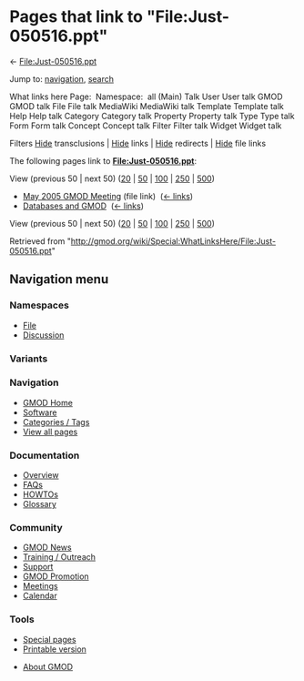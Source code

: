 <div id="mw-page-base" class="noprint">

</div>

<div id="mw-head-base" class="noprint">

</div>

<div id="content" class="mw-body" role="main">

<span id="top"></span>

<div id="mw-js-message" style="display:none;">

</div>



# <span dir="auto">Pages that link to "File:Just-050516.ppt"</span>

<div id="bodyContent">

<div id="contentSub">

←
[File:Just-050516.ppt](/wiki/File:Just-050516.ppt "File:Just-050516.ppt")

</div>

<div id="jump-to-nav" class="mw-jump">

Jump to: [navigation](#mw-navigation), [search](#p-search)

</div>

<div id="mw-content-text">

What links here Page:  Namespace:  all (Main) Talk User User talk GMOD
GMOD talk File File talk MediaWiki MediaWiki talk Template Template talk
Help Help talk Category Category talk Property Property talk Type Type
talk Form Form talk Concept Concept talk Filter Filter talk Widget
Widget talk

Filters
[Hide](/mediawiki/index.php?title=Special:WhatLinksHere/File:Just-050516.ppt&hidetrans=1 "Special:WhatLinksHere/File:Just-050516.ppt")
transclusions \|
[Hide](/mediawiki/index.php?title=Special:WhatLinksHere/File:Just-050516.ppt&hidelinks=1 "Special:WhatLinksHere/File:Just-050516.ppt")
links \|
[Hide](/mediawiki/index.php?title=Special:WhatLinksHere/File:Just-050516.ppt&hideredirs=1 "Special:WhatLinksHere/File:Just-050516.ppt")
redirects \|
[Hide](/mediawiki/index.php?title=Special:WhatLinksHere/File:Just-050516.ppt&hideimages=1 "Special:WhatLinksHere/File:Just-050516.ppt")
file links

The following pages link to
**[File:Just-050516.ppt](/wiki/File:Just-050516.ppt "File:Just-050516.ppt")**:

View (previous 50 \| next 50)
([20](/mediawiki/index.php?title=Special:WhatLinksHere/File:Just-050516.ppt&limit=20 "Special:WhatLinksHere/File:Just-050516.ppt")
\|
[50](/mediawiki/index.php?title=Special:WhatLinksHere/File:Just-050516.ppt&limit=50 "Special:WhatLinksHere/File:Just-050516.ppt")
\|
[100](/mediawiki/index.php?title=Special:WhatLinksHere/File:Just-050516.ppt&limit=100 "Special:WhatLinksHere/File:Just-050516.ppt")
\|
[250](/mediawiki/index.php?title=Special:WhatLinksHere/File:Just-050516.ppt&limit=250 "Special:WhatLinksHere/File:Just-050516.ppt")
\|
[500](/mediawiki/index.php?title=Special:WhatLinksHere/File:Just-050516.ppt&limit=500 "Special:WhatLinksHere/File:Just-050516.ppt"))

- [May 2005 GMOD
  Meeting](/wiki/May_2005_GMOD_Meeting "May 2005 GMOD Meeting") (file
  link) ‎ <span class="mw-whatlinkshere-tools">([←
  links](/mediawiki/index.php?title=Special:WhatLinksHere&target=May+2005+GMOD+Meeting "Special:WhatLinksHere"))</span>
- [Databases and GMOD](/wiki/Databases_and_GMOD "Databases and GMOD") ‎
  <span class="mw-whatlinkshere-tools">([←
  links](/mediawiki/index.php?title=Special:WhatLinksHere&target=Databases+and+GMOD "Special:WhatLinksHere"))</span>

View (previous 50 \| next 50)
([20](/mediawiki/index.php?title=Special:WhatLinksHere/File:Just-050516.ppt&limit=20 "Special:WhatLinksHere/File:Just-050516.ppt")
\|
[50](/mediawiki/index.php?title=Special:WhatLinksHere/File:Just-050516.ppt&limit=50 "Special:WhatLinksHere/File:Just-050516.ppt")
\|
[100](/mediawiki/index.php?title=Special:WhatLinksHere/File:Just-050516.ppt&limit=100 "Special:WhatLinksHere/File:Just-050516.ppt")
\|
[250](/mediawiki/index.php?title=Special:WhatLinksHere/File:Just-050516.ppt&limit=250 "Special:WhatLinksHere/File:Just-050516.ppt")
\|
[500](/mediawiki/index.php?title=Special:WhatLinksHere/File:Just-050516.ppt&limit=500 "Special:WhatLinksHere/File:Just-050516.ppt"))

</div>

<div class="printfooter">

Retrieved from
"<http://gmod.org/wiki/Special:WhatLinksHere/File:Just-050516.ppt>"

</div>

<div id="catlinks" class="catlinks catlinks-allhidden">

</div>

<div class="visualClear">

</div>

</div>

</div>

<div id="mw-navigation">

## Navigation menu

<div id="mw-head">



<div id="left-navigation">

<div id="p-namespaces" class="vectorTabs" role="navigation"
aria-labelledby="p-namespaces-label">

### Namespaces

- <span id="ca-nstab-image"><a href="/wiki/File:Just-050516.ppt" accesskey="c"
  title="View the file page [c]">File</a></span>
- <span id="ca-talk"><a
  href="/mediawiki/index.php?title=File_talk:Just-050516.ppt&amp;action=edit&amp;redlink=1"
  accesskey="t"
  title="Discussion about the content page [t]">Discussion</a></span>

</div>

<div id="p-variants" class="vectorMenu emptyPortlet" role="navigation"
aria-labelledby="p-variants-label">

### 

### Variants[](#)

<div class="menu">

</div>

</div>

</div>

<div id="right-navigation">





</div>



</div>

</div>

</div>

<div id="mw-panel">

<div id="p-logo" role="banner">

<a href="/wiki/Main_Page"
style="background-image: url(http://gmod.org/images/GMOD-cogs.png);"
title="Visit the main page"></a>

</div>

<div id="p-Navigation" class="portal" role="navigation"
aria-labelledby="p-Navigation-label">

### Navigation

<div class="body">

- <span id="n-GMOD-Home">[GMOD Home](/wiki/Main_Page)</span>
- <span id="n-Software">[Software](/wiki/GMOD_Components)</span>
- <span id="n-Categories-.2F-Tags">[Categories /
  Tags](/wiki/Categories)</span>
- <span id="n-View-all-pages">[View all
  pages](/wiki/Special:AllPages)</span>

</div>

</div>

<div id="p-Documentation" class="portal" role="navigation"
aria-labelledby="p-Documentation-label">

### Documentation

<div class="body">

- <span id="n-Overview">[Overview](/wiki/Overview)</span>
- <span id="n-FAQs">[FAQs](/wiki/Category:FAQ)</span>
- <span id="n-HOWTOs">[HOWTOs](/wiki/Category:HOWTO)</span>
- <span id="n-Glossary">[Glossary](/wiki/Glossary)</span>

</div>

</div>

<div id="p-Community" class="portal" role="navigation"
aria-labelledby="p-Community-label">

### Community

<div class="body">

- <span id="n-GMOD-News">[GMOD News](/wiki/GMOD_News)</span>
- <span id="n-Training-.2F-Outreach">[Training /
  Outreach](/wiki/Training_and_Outreach)</span>
- <span id="n-Support">[Support](/wiki/Support)</span>
- <span id="n-GMOD-Promotion">[GMOD
  Promotion](/wiki/GMOD_Promotion)</span>
- <span id="n-Meetings">[Meetings](/wiki/Meetings)</span>
- <span id="n-Calendar">[Calendar](/wiki/Calendar)</span>

</div>

</div>

<div id="p-tb" class="portal" role="navigation"
aria-labelledby="p-tb-label">

### Tools

<div class="body">

- <span id="t-specialpages"><a href="/wiki/Special:SpecialPages" accesskey="q"
  title="A list of all special pages [q]">Special pages</a></span>
- <span id="t-print"><a
  href="/mediawiki/index.php?title=Special:WhatLinksHere/File:Just-050516.ppt&amp;printable=yes"
  rel="alternate" accesskey="p"
  title="Printable version of this page [p]">Printable version</a></span>

</div>

</div>

</div>

</div>

<div id="footer" role="contentinfo">

- <span id="footer-places-about">[About
  GMOD](/wiki/GMOD:About "GMOD:About")</span>

<!-- -->






</div>
